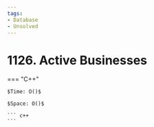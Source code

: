 ```yaml
---
tags:
- Database
- Unsolved
---
```



# 1126. Active Businesses

=== "C++"

    $Time: O()$

    $Space: O()$

    ``` c++
    ```